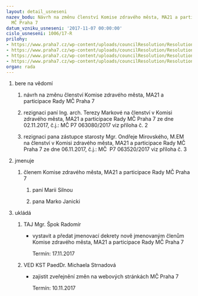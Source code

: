 ```yaml
---
layout: detail_usneseni
nazev_bodu: Návrh na změnu členství Komise zdravého města, MA21 a participace Rady
  MČ Praha 7
datum_vzniku_usneseni: '2017-11-07 00:00:00'
cislo_usneseni: 1006/17-R
prilohy:
- https://www.praha7.cz/wp-content/uploads/councilResolution/Resolutions/29497/export/Duvodova_zprava_komiseMA21_zmenaclenstvi~265993.doc
- https://www.praha7.cz/wp-content/uploads/councilResolution/Resolutions/29497/export/rezignace_Markova_02112017~265992.pdf
- https://www.praha7.cz/wp-content/uploads/councilResolution/Resolutions/29497/export/rezignace_Mirovsky_06112017~265991.pdf
- https://www.praha7.cz/wp-content/uploads/councilResolution/Resolutions/29497/export/export~294921.pdf
organ: rada
---
```

<OL class=urzList_view id=urzList>
<LI class=urzClass1><SPAN name="1">bere na vědomí</SPAN> 
<OL class="urzOlClass decimal ">
<LI class=urzClass2 style="TEXT-ALIGN: left"><SPAN>
<P>návrh na změnu členství Komise zdravého města, MA21 a participace Rady MČ Praha 7</P></SPAN></LI>
<LI class=urzClass2 style="TEXT-ALIGN: left"><SPAN>
<P>rezignaci paní Ing. arch. Terezy Markové na členství v Komisi zdravého města, MA21 a participace Rady MČ Praha 7 ze dne 02.11.2017, č.j.: MČ P7 063080/2017 viz příloha č. 2</P></SPAN></LI>
<LI class=urzClass2 style="TEXT-ALIGN: left"><SPAN>
<P>rezignaci pana zástupce starosty Mgr. Ondřeje Mirovského, M.EM na&nbsp;členství v Komisi zdravého města, MA21 a participace Rady MČ Praha 7 ze dne 06.11.2017, č.j.: MČ &nbsp;P7 063520/2017 viz příloha č. 3</P></SPAN></LI></OL></LI>
<LI class=urzClass1><SPAN name="5">jmenuje</SPAN> 
<OL class="urzOlClass decimal ">
<LI class=urzClass2 style="TEXT-ALIGN: left"><SPAN>
<P>členem Komise zdravého města, MA21 a participace Rady MČ Praha 7</P></SPAN>
<OL class=urzUlClass>
<LI class=urzClass3 style="TEXT-ALIGN: left"><SPAN>
<P>paní Marii Silnou</P></SPAN></LI>
<LI class=urzClass3 style="TEXT-ALIGN: left"><SPAN>
<P>pana Marko Janicki</P></SPAN></LI></OL></LI></OL></LI>
<LI class=urzClass1 id=urzUkoly><SPAN name="1">ukládá</SPAN>
<OL class=urzOlClass>
<LI class=urzClass2><SPAN>
<P>TAJ Mgr. Špok Radomír</P></SPAN>
<UL class=urzUlClass>
<LI class=urzClass3><SPAN>
<P>vystavit a předat jmenovací dekrety nově jmenovaným členům Komise zdravého města, MA21 a participace Rady MČ Praha 7</P></SPAN><SPAN class=urzUkolTermin>Termín:&nbsp;17.11.2017</SPAN></LI></UL></LI>
<LI class=urzClass2><SPAN>
<P>VED KST PaedDr. Michaela Strnadová</P></SPAN>
<UL class=urzUlClass>
<LI class=urzClass3><SPAN>
<P>zajistit zveřejnění změn na webových stránkách MČ Praha 7</P></SPAN><SPAN class=urzUkolTermin>Termín:&nbsp;10.11.2017</SPAN></LI></UL></LI></OL></LI></OL>